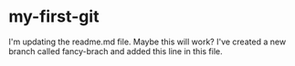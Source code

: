 # my-first-git
I'm updating the readme.md file.  Maybe this will work?
I've created a new branch called fancy-brach and added this line in this file.
